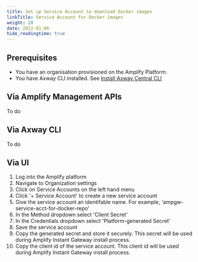 ```yaml
---
title: Set up Service Account to download Docker images
linkTitle: Service Account for Docker images
weight: 20
date: 2022-01-06
hide_readingtime: true
---
```


## Prerequisites

* You have an organisation provisioned on the Amplify Platform.
* You have Axway CLI installed. See [Install Axway Central CLI](https://docs.axway.com/bundle/axway-open-docs/page/docs/central/cli_central/cli_install/index.html)

## Via Amplify Management APIs

To do

## Via Axway CLI

To do

## Via UI

1. Log into the Amplify platform
2. Navigate to Organization settings
3. Click on Service Accounts on the left hand menu
4. Click '+ Service Account' to create a new service account
5. Give the service account an identifable name. For example, 'ampgw-service-acct-for-docker-repo'
6. In the Method dropdown select 'Client Secret'
7. In the Credentials dropdown select 'Platform-generated Secret'
8. Save the service account
9. Copy the generated secret and store it securely. This secret will be used during Amplify Instant Gateway install process.
10. Copy the client id of the service account. This client id will be used during Amplify Instant Gateway install process.

